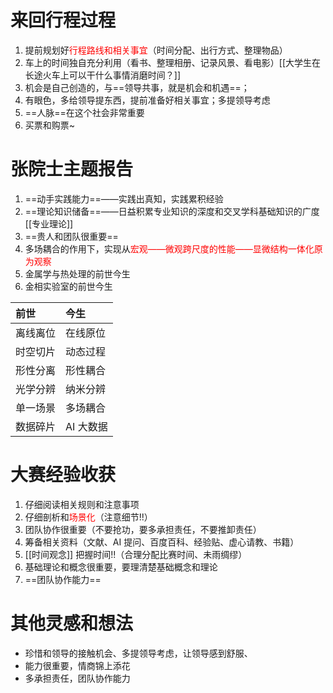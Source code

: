 # 来回行程过程
1. 提前规划好<font color="#ff0000">行程路线和相关事宜</font>（时间分配、出行方式、整理物品）
2. 车上的时间独自充分利用（看书、整理相册、记录风景、看电影）[[大学生在长途火车上可以干什么事情消磨时间？]]
3. 机会是自己创造的，与==领导共事，就是机会和机遇==；
4. 有眼色，多给领导提东西，提前准备好相关事宜；多提领导考虑
5. ==人脉==在这个社会非常重要 
6. 买票和购票~
# 张院士主题报告
1. ==动手实践能力==——实践出真知，实践累积经验
2. ==理论知识储备==——日益积累专业知识的深度和交叉学科基础知识的广度[[专业理论]]
3. ==贵人和团队很重要==
4. 多场耦合的作用下，实现从<font color="#ff0000">宏观——微观跨尺度的性能——显微结构一体化原为观察</font>
5. 金属学与热处理的前世今生
6. 金相实验室的前世今生

| 前世   | 今生     |
| :--- | :----- |
| 离线离位 | 在线原位   |
| 时空切片 | 动态过程   |
| 形性分离 | 形性耦合   |
| 光学分辨 | 纳米分辨   |
| 单一场景 | 多场耦合   |
| 数据碎片 | AI 大数据 |

# 大赛经验收获
1. 仔细阅读相关规则和注意事项
2. 仔细剖析和<font color="#ff0000">场景化</font>（注意细节!!）
3. 团队协作很重要（不要抢功，要多承担责任，不要推卸责任）
4. 筹备相关资料（文献、AI 提问、百度百科、经验贴、虚心请教、书籍）
5. [[时间观念]] 把握时间!!（合理分配比赛时间、未雨绸缪）
6. 基础理论和概念很重要，要理清楚基础概念和理论
7. ==团队协作能力==
# 其他灵感和想法
- 珍惜和领导的接触机会、多提领导考虑，让领导感到舒服、
- 能力很重要，情商锦上添花
- 多承担责任，团队协作能力
